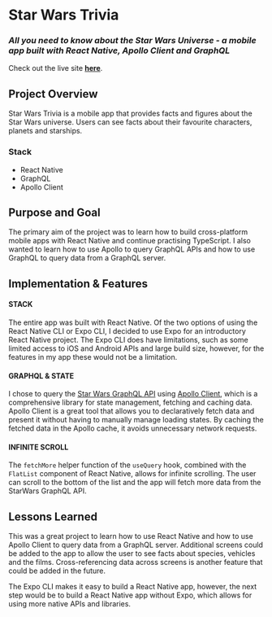 # Star Wars Trivia

### **_All you need to know about the Star Wars Universe - a mobile app built with React Native, Apollo Client and GraphQL_**

Check out the live site [**here**](https://tinyurl.com/starwars-trivia-gql).

## Project Overview

Star Wars Trivia is a mobile app that provides facts and
figures about the Star Wars universe. Users can see facts
about their favourite characters, planets and starships.

### Stack

- React Native
- GraphQL
- Apollo Client

## Purpose and Goal

The primary aim of the project was to learn how to build cross-platform mobile apps with React Native and continue practising TypeScript. I also wanted to learn how to use Apollo to query GraphQL APIs and how to use GraphQL to query data from a GraphQL server.

## Implementation & Features

#### STACK

The entire app was built with React Native. Of the two options of using the React Native CLI or Expo CLI, I decided to use Expo for an introductory React Native project. The Expo CLI does have limitations, such as some limited access to iOS and Android APIs and large build size, however, for the features in my app these would not be a limitation.

#### GRAPHQL & STATE

I chose to query the [Star Wars GraphQL API](https://github.com/graphql/swapi-graphql/) using [Apollo Client](https://www.apollographql.com/docs/react/), which is a comprehensive library for state management, fetching and caching data. Apollo Client is a great tool that allows you to declaratively fetch data and present it without having to manually manage loading states. By caching the fetched data in the Apollo cache, it avoids unnecessary network requests.

#### INFINITE SCROLL

The `fetchMore` helper function of the `useQuery` hook, combined with the `FlatList` component of React Native, allows for infinite scrolling. The user can scroll to the bottom of the list and the app will fetch more data from the StarWars GraphQL API.

## Lessons Learned

This was a great project to learn how to use React Native and how to use Apollo Client to query data from a GraphQL server. Additional screens could be added to the app to allow the user to see facts about species, vehicles and the films. Cross-referencing data across screens is another feature that could be added in the future.

The Expo CLI makes it easy to build a React Native app, however, the next step would be to build a React Native app without Expo, which allows for using more native APIs and libraries.
